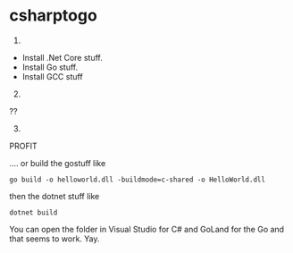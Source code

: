 # csharptogo

1. 

* Install .Net Core stuff.
* Install Go stuff.
* Install GCC stuff

2.

??

3.

PROFIT

.... or build the gostuff like

`go build -o helloworld.dll -buildmode=c-shared -o HelloWorld.dll`

then the dotnet stuff like

`dotnet build`

You can open the folder in Visual Studio for C# and GoLand for the Go and that seems to work. Yay.
